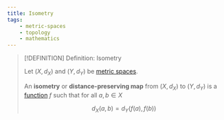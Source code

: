 ```yaml
---
title: Isometry
tags:
    - metric-spaces
    - topology
    - mathematics
---
```


>[!DEFINITION] Definition: Isometry
>
>Let $(X, d_X)$ and $(Y, d_Y)$ be [metric spaces](./index.md).
>
>An **isometry** or **distance-preserving map** from $(X, d_X)$ to $(Y, d_Y)$ is a [function](../../Analysis/Functions/Functions.md) $f$ such that for all $a, b \in X$
>
>$$
>d_X(a,b) = d_Y (f(a), f(b))
>$$
>
